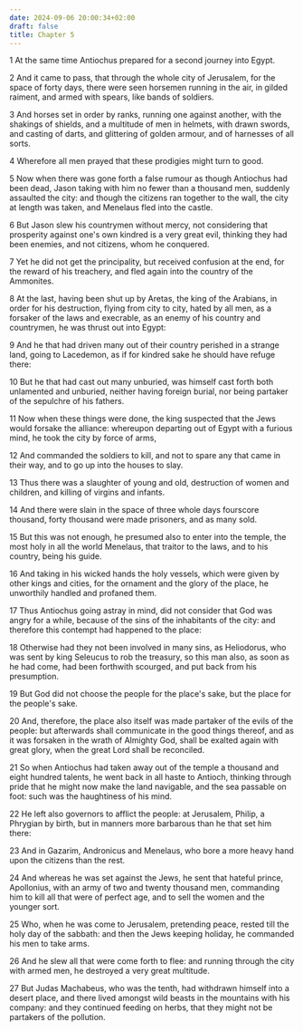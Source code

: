 ```yaml
---
date: 2024-09-06 20:00:34+02:00
draft: false
title: Chapter 5
---
```




1 At the same time Antiochus prepared for a second journey into Egypt.

2 And it came to pass, that through the whole city of Jerusalem, for the space of forty days, there were seen horsemen running in the air, in gilded raiment, and armed with spears, like bands of soldiers.

3 And horses set in order by ranks, running one against another, with the shakings of shields, and a multitude of men in helmets, with drawn swords, and casting of darts, and glittering of golden armour, and of harnesses of all sorts.

4 Wherefore all men prayed that these prodigies might turn to good.

5 Now when there was gone forth a false rumour as though Antiochus had been dead, Jason taking with him no fewer than a thousand men, suddenly assaulted the city: and though the citizens ran together to the wall, the city at length was taken, and Menelaus fled into the castle.

6 But Jason slew his countrymen without mercy, not considering that prosperity against one's own kindred is a very great evil, thinking they had been enemies, and not citizens, whom he conquered.

7 Yet he did not get the principality, but received confusion at the end, for the reward of his treachery, and fled again into the country of the Ammonites.

8 At the last, having been shut up by Aretas, the king of the Arabians, in order for his destruction, flying from city to city, hated by all men, as a forsaker of the laws and execrable, as an enemy of his country and countrymen, he was thrust out into Egypt:

9 And he that had driven many out of their country perished in a strange land, going to Lacedemon, as if for kindred sake he should have refuge there:

10 But he that had cast out many unburied, was himself cast forth both unlamented and unburied, neither having foreign burial, nor being partaker of the sepulchre of his fathers.

11 Now when these things were done, the king suspected that the Jews would forsake the alliance: whereupon departing out of Egypt with a furious mind, he took the city by force of arms,

12 And commanded the soldiers to kill, and not to spare any that came in their way, and to go up into the houses to slay.

13 Thus there was a slaughter of young and old, destruction of women and children, and killing of virgins and infants.

14 And there were slain in the space of three whole days fourscore thousand, forty thousand were made prisoners, and as many sold.

15 But this was not enough, he presumed also to enter into the temple, the most holy in all the world Menelaus, that traitor to the laws, and to his country, being his guide.

16 And taking in his wicked hands the holy vessels, which were given by other kings and cities, for the ornament and the glory of the place, he unworthily handled and profaned them.

17 Thus Antiochus going astray in mind, did not consider that God was angry for a while, because of the sins of the inhabitants of the city: and therefore this contempt had happened to the place:

18 Otherwise had they not been involved in many sins, as Heliodorus, who was sent by king Seleucus to rob the treasury, so this man also, as soon as he had come, had been forthwith scourged, and put back from his presumption.

19 But God did not choose the people for the place's sake, but the place for the people's sake.

20 And, therefore, the place also itself was made partaker of the evils of the people: but afterwards shall communicate in the good things thereof, and as it was forsaken in the wrath of Almighty God, shall be exalted again with great glory, when the great Lord shall be reconciled.

21 So when Antiochus had taken away out of the temple a thousand and eight hundred talents, he went back in all haste to Antioch, thinking through pride that he might now make the land navigable, and the sea passable on foot: such was the haughtiness of his mind.

22 He left also governors to afflict the people: at Jerusalem, Philip, a Phrygian by birth, but in manners more barbarous than he that set him there:

23 And in Gazarim, Andronicus and Menelaus, who bore a more heavy hand upon the citizens than the rest.

24 And whereas he was set against the Jews, he sent that hateful prince, Apollonius, with an army of two and twenty thousand men, commanding him to kill all that were of perfect age, and to sell the women and the younger sort.

25 Who, when he was come to Jerusalem, pretending peace, rested till the holy day of the sabbath: and then the Jews keeping holiday, he commanded his men to take arms.

26 And he slew all that were come forth to flee: and running through the city with armed men, he destroyed a very great multitude.

27 But Judas Machabeus, who was the tenth, had withdrawn himself into a desert place, and there lived amongst wild beasts in the mountains with his company: and they continued feeding on herbs, that they might not be partakers of the pollution.

